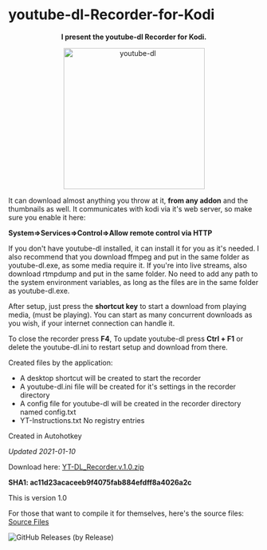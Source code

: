 # youtube-dl-Recorder-for-Kodi

<b><p align="center">
I present the youtube-dl Recorder for Kodi.
</p></b>
<p align="center">
<img width="283" alt="youtube-dl" src="https://user-images.githubusercontent.com/46063764/103497825-02b31c00-4e43-11eb-9571-c8180ef8a2b9.png"></p>

It can download almost anything you throw at it, **from any addon** 
and the thumbnails as well.
It communicates with kodi via it's web server, so make sure you enable it here:

**System=>Services=>Control=>Allow remote control via HTTP**


If you don't have youtube-dl installed, it can install it for you as it's needed.
I also recommend that you download ffmpeg and put in the same folder as
youtube-dl.exe, as some media require it.
If you're into live streams, also download rtmpdump and put in the same folder.
No need to add any path to the system environment variables, as long as the files are
in the same folder as youtube-dl.exe.

After setup, just press the **shortcut key** to start a download from playing media, 
(must be playing).
You can start as many concurrent downloads as you wish, if your internet connection
can handle it.

To close the recorder press **F4**,
To update youtube-dl press **Ctrl + F1** 
or delete the  youtube-dl.ini to restart setup and download from there.

Created files by the application:
* A desktop shortcut will be created to start the recorder
* A youtube-dl.ini file will be created for it's settings in the recorder directory
* A config file for youtube-dl will be created in the recorder directory named config.txt
* YT-Instructions.txt
No registry entries

Created in Autohotkey

*Updated 2021-01-10*

Download here: [YT-DL_Recorder.v.1.0.zip](https://github.com/dobbelina/youtube-dl-Recorder-for-Kodi/releases/download/v1.0-Windows/YT-DL_Recorder.v.1.0.zip)

**SHA1:
ac11d23acaceeb9f4075fab884efdff8a4026a2c**

This is version 1.0

For those that want to compile it for themselves, here's the source files: [Source Files](https://github.com/dobbelina/youtube-dl-Recorder-for-Kodi)

![GitHub Releases (by Release)](https://img.shields.io/github/downloads/dobbelina/youtube-dl-Recorder-for-Kodi/v1.0-Windows/total)

